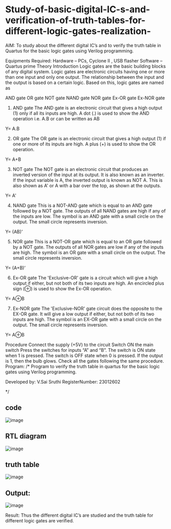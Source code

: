 # Study-of-basic-digital-IC-s-and-verification-of-truth-tables-for-different-logic-gates-realization-
 AIM:
To study about the different digital IC’s and to verify the truth table in Quartus for the basic logic gates using Verilog programming.

Equipments Required:
Hardware – PCs, Cyclone II , USB flasher
Software – Quartus prime
Theory
Introduction
Logic gates are the basic building blocks of any digital system. Logic gates are electronic circuits having one or more than one input and only one output. The relationship between the input and the output is based on a certain logic. Based on this, logic gates are named as

AND gate
OR gate
NOT gate
NAND gate
NOR gate
Ex-OR gate
Ex-NOR gate
1) AND gate
The AND gate is an electronic circuit that gives a high output (1) only if all its inputs are high. A dot (.) is used to show the AND operation i.e. A.B or can be written as AB

Y= A.B

2) OR gate
The OR gate is an electronic circuit that gives a high output (1) if one or more of its inputs are high. A plus (+) is used to show the OR operation.

Y= A+B

3) NOT gate
The NOT gate is an electronic circuit that produces an inverted version of the input at its output. It is also known as an inverter. If the input variable is A, the inverted output is known as NOT A. This is also shown as A' or A with a bar over the top, as shown at the outputs.

Y= A'

4) NAND gate
This is a NOT-AND gate which is equal to an AND gate followed by a NOT gate. The outputs of all NAND gates are high if any of the inputs are low. The symbol is an AND gate with a small circle on the output. The small circle represents inversion.

Y= (AB)’

5) NOR gate
This is a NOT-OR gate which is equal to an OR gate followed by a NOT gate. The outputs of all NOR gates are low if any of the inputs are high. The symbol is an OR gate with a small circle on the output. The small circle represents inversion.

Y= (A+B)’

6) Ex-OR gate
The 'Exclusive-OR' gate is a circuit which will give a high output if either, but not both of its two inputs are high. An encircled plus sign (⊕) is used to show the Ex-OR operation.

Y= A⊕B

7) Ex-NOR gate
The 'Exclusive-NOR' gate circuit does the opposite to the EX-OR gate. It will give a low output if either, but not both of its two inputs are high. The symbol is an EX-OR gate with a small circle on the output. The small circle represents inversion.

Y= A⊕B

Procedure
Connect the supply (+5V) to the circuit
Switch ON the main switch
Press the switches for inputs “A” and “B”. The switch is ON state when 1 is pressed. The switch is OFF state when 0 is pressed.
If the output is 1, then the bulb glows.
Check all the gates following the same procedure.
Program:
/*
Program to verify the truth table in quartus for the basic logic gates using Verilog programming.

Developed by: V.Sai Sruthi
RegisterNumber: 23012602

*/
## code

![image](https://github.com/sruthiviswanadham/Study-of-basic-digital-IC-s-and-verification-of-truth-tables-for-different-logic-gates-realization-/assets/151760421/c0d110e3-ca13-4ea0-b88e-d8f52207b019)

## RTL diagram

![image](https://github.com/sruthiviswanadham/Study-of-basic-digital-IC-s-and-verification-of-truth-tables-for-different-logic-gates-realization-/assets/151760421/b1894d16-f567-4338-a07d-2320bd888499)

## truth table

![image](https://github.com/sruthiviswanadham/Study-of-basic-digital-IC-s-and-verification-of-truth-tables-for-different-logic-gates-realization-/assets/151760421/5153e738-5430-48d8-bff4-b5fad8e01b40)


## Output:

![image](https://github.com/sruthiviswanadham/Study-of-basic-digital-IC-s-and-verification-of-truth-tables-for-different-logic-gates-realization-/assets/151760421/8a2b8af0-7c3f-4691-8099-47bf15184542)

Result:
Thus the different digital IC’s are studied and the truth table for different logic gates are verified.
